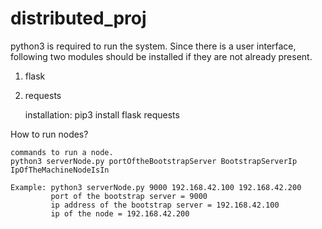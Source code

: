 # distributed_proj
python3 is required to run the system.
Since there is a user interface, following two modules should be installed
if they are not already present.

1. flask
2. requests

    installation: pip3 install flask requests

How to run nodes?
    
    commands to run a node.
    python3 serverNode.py portOftheBootstrapServer BootstrapServerIp IpOfTheMachineNodeIsIn

    Example: python3 serverNode.py 9000 192.168.42.100 192.168.42.200
             port of the bootstrap server = 9000
             ip address of the bootstrap server = 192.168.42.100
             ip of the node = 192.168.42.200